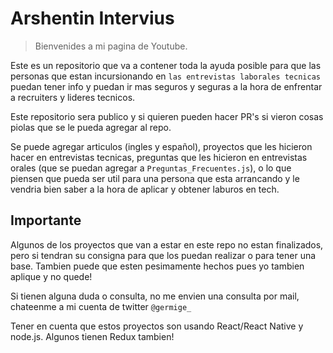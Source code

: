 # Arshentin Intervius

> Bienvenides a mi pagina de Youtube.

Este es un repositorio que va a contener toda la ayuda posible para que las personas que estan incursionando en `las entrevistas laborales tecnicas` puedan tener info y puedan ir mas seguros y seguras a la hora de enfrentar a recruiters y lideres tecnicos.

Este repositorio sera publico y si quieren pueden hacer PR's si vieron cosas piolas que se le pueda agregar al repo. 

Se puede agregar articulos (ingles y español), proyectos que les hicieron hacer en entrevistas tecnicas, preguntas que les hicieron en entrevistas orales (que se puedan agregar a `Preguntas_Frecuentes.js`), o lo que piensen que pueda ser util para una persona que esta arrancando y le vendria bien saber a la hora de aplicar y obtener laburos en tech.

## Importante

Algunos de los proyectos que van a estar en este repo no estan finalizados, pero si tendran su consigna para que los puedan realizar o para tener una base. Tambien puede que esten pesimamente hechos pues yo tambien aplique y no quede!

Si tienen alguna duda o consulta, no me envien una consulta por mail, chateenme a mi cuenta de twitter `@germige_`

Tener en cuenta que estos proyectos son usando React/React Native y node.js. Algunos tienen Redux tambien!
